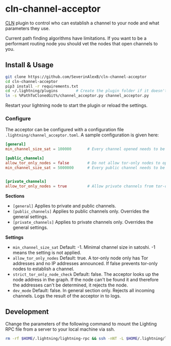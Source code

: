 # cln-channel-acceptor

[CLN](https://github.com/ElementsProject/lightning) plugin to control who can establish a channel to your node
and what parameters they use. 

Current path finding algorithms have limitations. If you want to be a performant routing node you should vet
the nodes that open channels to you.

## Install & Usage

```bash
git clone https://github.com/SeverinAlexB/cln-channel-acceptor
cd cln-channel-acceptor
pip3 install -r requirements.txt
cd ~/.lightning/plugins        # Create the plugin folder if it doesn't exist yet.
ln -s %PathToClonedGit%/channel_acceptor.py channel_acceptor.py 
```

Restart your lightning node to start the plugin or reload the settings.

### Configure

The acceptor can be configured with a configuration file `.lightning/channel_acceptor.toml`.
A sample configuration is given here:

```toml
[general]
min_channel_size_sat = 100000       # Every channel opened needs to be at least 100,000sat

[public_channels]
allow_tor_only_nodes = false        # Do not allow tor-only nodes to open public channels.
min_channel_size_sat = 5000000      # Every public channel needs to be at least 5M sat.


[private_channels]
allow_tor_only_nodes = true         # Allow private channels from tor-only nodes.
```

**Sections**

- `[general]` Applies to private and public channels.
- `[public_channels]` Applies to public channels only. Overrides the general settings.
- `[private_channels]` Applies to private channels only. Overrides the general settings.


**Settings**

- `min_channel_size_sat` Default: -1. Minimal channel size in satoshi. -1 means the setting is not applied.
- `allow_tor_only_nodes` Default: true. A tor-only node only has Tor addresses and no IP addresses announced. If false
prevents tor-only nodes to establish a channel.
- `strict_tor_only_node_check` Default: false. The acceptor looks up the node address in the graph. If the node can't 
be found it and therefore the addresses can't be determined, it rejects the node.
- `dev_mode` Default: false. In general section only. Rejects all incoming channels. Logs the result of the acceptor in
to logs.


## Development

Change the parameters of the following command to mount the Lighting RPC file from a server to your local machine via ssh.

```bash
rm -rf $HOME/.lightning/lightning-rpc && ssh -nNT -L $HOME/.lightning/lightning-rpc:/home/bitcoin/.lightning/bitcoin/lightning-rpc your.server.com
```